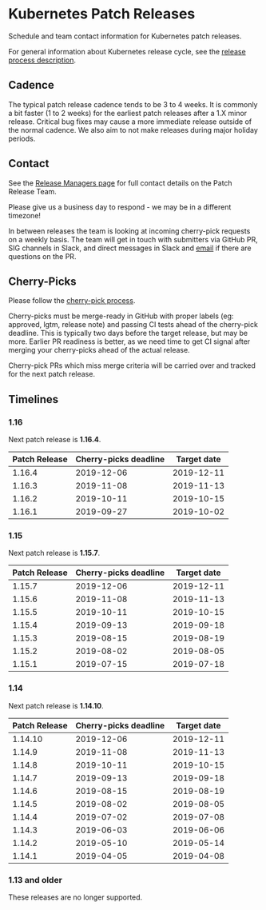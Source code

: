 # Kubernetes Patch Releases

Schedule and team contact information for Kubernetes patch releases.

For general information about Kubernetes release cycle, see the
[release process description].

## Cadence

The typical patch release cadence tends to be 3 to 4 weeks.  It is
commonly a bit faster (1 to 2 weeks) for the earliest patch releases
after a 1.X minor release.  Critical bug fixes may cause a more
immediate release outside of the normal cadence.  We also aim to not make
releases during major holiday periods.

## Contact

See the [Release Managers page][release-managers] for full contact details on the Patch Release Team.

Please give us a business day to respond - we may be in a different timezone!

In between releases the team is looking at incoming cherry-pick
requests on a weekly basis.  The team will get in touch with
submitters via GitHub PR, SIG channels in Slack, and direct messages
in Slack and [email](mailto:release-managers-private@kubernetes.io)
if there are questions on the PR.

## Cherry-Picks

Please follow the [cherry-pick process].

Cherry-picks must be merge-ready in GitHub with proper labels (eg:
approved, lgtm, release note) and passing CI tests ahead of the
cherry-pick deadline.  This is typically two days before the target
release, but may be more.  Earlier PR readiness is better, as we
need time to get CI signal after merging your cherry-picks ahead
of the actual release.

Cherry-pick PRs which miss merge criteria will be carried over and tracked
for the next patch release.

## Timelines

### 1.16

Next patch release is **1.16.4**.

| Patch Release | Cherry-picks deadline | Target date |
| --- | --- | --- |
| 1.16.4 | 2019-12-06 | 2019-12-11 |
| 1.16.3 | 2019-11-08 | 2019-11-13 |
| 1.16.2 | 2019-10-11 | 2019-10-15 |
| 1.16.1 | 2019-09-27 | 2019-10-02 |

### 1.15

Next patch release is **1.15.7**.

| Patch Release | Cherry-picks deadline | Target date |
| --- | --- | --- |
| 1.15.7 | 2019-12-06 | 2019-12-11 |
| 1.15.6 | 2019-11-08 | 2019-11-13 |
| 1.15.5 | 2019-10-11 | 2019-10-15 |
| 1.15.4 | 2019-09-13 | 2019-09-18 |
| 1.15.3 | 2019-08-15 | 2019-08-19 |
| 1.15.2 | 2019-08-02 | 2019-08-05 |
| 1.15.1 | 2019-07-15 | 2019-07-18 |


### 1.14

Next patch release is **1.14.10**.

| Patch Release | Cherry-picks deadline | Target date |
| --- | --- | --- |
| 1.14.10 | 2019-12-06 | 2019-12-11 |
| 1.14.9 | 2019-11-08 | 2019-11-13 |
| 1.14.8 | 2019-10-11 | 2019-10-15 |
| 1.14.7 | 2019-09-13 | 2019-09-18 |
| 1.14.6 | 2019-08-15 | 2019-08-19 |
| 1.14.5 | 2019-08-02 | 2019-08-05 |
| 1.14.4 | 2019-07-02 | 2019-07-08 |
| 1.14.3 | 2019-06-03 | 2019-06-06 |
| 1.14.2 | 2019-05-10 | 2019-05-14 |
| 1.14.1 | 2019-04-05 | 2019-04-08 |


### 1.13 and older

These releases are no longer supported.

[cherry-pick process]: https://git.k8s.io/community/contributors/devel/sig-release/cherry-picks.md
[release-managers]: /release-managers.md
[release process description]: https://git.k8s.io/community/contributors/devel/sig-release/release.md
